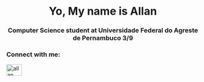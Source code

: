 <h1 align="center">Yo, My name is Allan</h1>
<h3 align="center">Computer Science student at Universidade Federal do Agreste de Pernambuco 3/9</h3>

<h3 align="left">Connect with me:</h3>
<p align="left">
<a href="https://www.linkedin.com/in/allan-jose-marinho-0b249b2a3/" target="blank"><img align="center" src="https://camo.githubusercontent.com/8c0692475a5bfc1d9e7361074bdb648e567cae7b5b40ffd32adae31180b0d7b6/68747470733a2f2f696d672e736869656c64732e696f2f62616467652f4c696e6b6564496e2d3030373742353f7374796c653d666f722d7468652d6261646765266c6f676f3d6c696e6b6564696e266c6f676f436f6c6f723d7768697465" alt="allan jose marinho" height="30" width="40" /></a>
</p>
